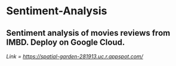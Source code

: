 # Sentiment-Analysis

## Sentiment analysis of movies reviews from IMBD. Deploy on Google Cloud.
 <i>Link = https://spatial-garden-281913.uc.r.appspot.com/ </i>

